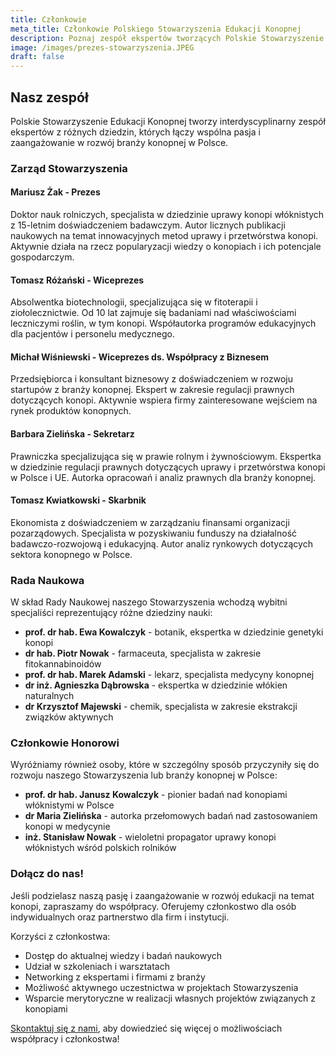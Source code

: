 ```yaml
---
title: Członkowie
meta_title: Członkowie Polskiego Stowarzyszenia Edukacji Konopnej
description: Poznaj zespół ekspertów tworzących Polskie Stowarzyszenie Edukacji Konopnej
image: /images/prezes-stowarzyszenia.JPEG
draft: false
---
```


## Nasz zespół

Polskie Stowarzyszenie Edukacji Konopnej tworzy interdyscyplinarny zespół ekspertów z różnych dziedzin, których łączy wspólna pasja i zaangażowanie w rozwój branży konopnej w Polsce.

### Zarząd Stowarzyszenia

#### Mariusz Żak - Prezes

Doktor nauk rolniczych, specjalista w dziedzinie uprawy konopi włóknistych z 15-letnim doświadczeniem badawczym. Autor licznych publikacji naukowych na temat innowacyjnych metod uprawy i przetwórstwa konopi. Aktywnie działa na rzecz popularyzacji wiedzy o konopiach i ich potencjale gospodarczym.

#### Tomasz Różański - Wiceprezes

Absolwentka biotechnologii, specjalizująca się w fitoterapii i ziołolecznictwie. Od 10 lat zajmuje się badaniami nad właściwościami leczniczymi roślin, w tym konopi. Współautorka programów edukacyjnych dla pacjentów i personelu medycznego.

#### Michał Wiśniewski - Wiceprezes ds. Współpracy z Biznesem

Przedsiębiorca i konsultant biznesowy z doświadczeniem w rozwoju startupów z branży konopnej. Ekspert w zakresie regulacji prawnych dotyczących konopi. Aktywnie wspiera firmy zainteresowane wejściem na rynek produktów konopnych.

#### Barbara Zielińska - Sekretarz

Prawniczka specjalizująca się w prawie rolnym i żywnościowym. Ekspertka w dziedzinie regulacji prawnych dotyczących uprawy i przetwórstwa konopi w Polsce i UE. Autorka opracowań i analiz prawnych dla branży konopnej.

#### Tomasz Kwiatkowski - Skarbnik

Ekonomista z doświadczeniem w zarządzaniu finansami organizacji pozarządowych. Specjalista w pozyskiwaniu funduszy na działalność badawczo-rozwojową i edukacyjną. Autor analiz rynkowych dotyczących sektora konopnego w Polsce.

### Rada Naukowa

W skład Rady Naukowej naszego Stowarzyszenia wchodzą wybitni specjaliści reprezentujący różne dziedziny nauki:

* **prof. dr hab. Ewa Kowalczyk** - botanik, ekspertka w dziedzinie genetyki konopi
* **dr hab. Piotr Nowak** - farmaceuta, specjalista w zakresie fitokannabinoidów
* **prof. dr hab. Marek Adamski** - lekarz, specjalista medycyny konopnej
* **dr inż. Agnieszka Dąbrowska** - ekspertka w dziedzinie włókien naturalnych
* **dr Krzysztof Majewski** - chemik, specjalista w zakresie ekstrakcji związków aktywnych

### Członkowie Honorowi

Wyróżniamy również osoby, które w szczególny sposób przyczyniły się do rozwoju naszego Stowarzyszenia lub branży konopnej w Polsce:

* **prof. dr hab. Janusz Kowalczyk** - pionier badań nad konopiami włóknistymi w Polsce
* **dr Maria Zielińska** - autorka przełomowych badań nad zastosowaniem konopi w medycynie
* **inż. Stanisław Nowak** - wieloletni propagator uprawy konopi włóknistych wśród polskich rolników

### Dołącz do nas!

Jeśli podzielasz naszą pasję i zaangażowanie w rozwój edukacji na temat konopi, zapraszamy do współpracy. Oferujemy członkostwo dla osób indywidualnych oraz partnerstwo dla firm i instytucji.

Korzyści z członkostwa:

* Dostęp do aktualnej wiedzy i badań naukowych
* Udział w szkoleniach i warsztatach
* Networking z ekspertami i firmami z branży
* Możliwość aktywnego uczestnictwa w projektach Stowarzyszenia
* Wsparcie merytoryczne w realizacji własnych projektów związanych z konopiami

[Skontaktuj się z nami](#contact), aby dowiedzieć się więcej o możliwościach współpracy i członkostwa!
